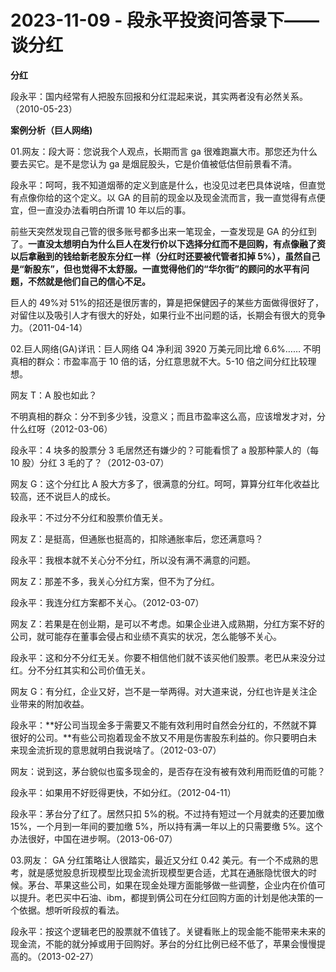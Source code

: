 # 2023-11-09 - 段永平投资问答录下——谈分红

**分红**

段永平：国内经常有人把股东回报和分红混起来说，其实两者没有必然关系。（2010-05-23）

**案例分析（巨人网络)**

01.网友：段大哥：您说我个人观点，长期而言 ga 很难跑赢大市。那您还为什么要去买它。是不是您认为 ga 是烟屁股头，它是价值被低估但前景看不清。

段永平：呵呵，我不知道烟蒂的定义到底是什么，也没见过老巴具体说啥，但直觉有点像你给的这个定义。以 GA 的目前的现金以及现金流而言，我一直觉得有点便宜，但一直没办法看明白所谓 10 年以后的事。

前些天突然发现自己管的很多账号都多出来一笔现金，一查发现是 GA 的分红到了。**一直没太想明白为什么巨人在发行价以下选择分红而不是回购，有点像融了资以后拿融到的钱给新老股东分红一样（分红时还要被代管者扣掉 5%），虽然自己是“新股东”，但也觉得不太舒服。一直觉得他们的“华尔街”的顾问的水平有问题，不然就是他们自己的信心不足。**

巨人的 49%对 51%的招还是很厉害的，算是把保健因子的某些方面做得很好了，对留住以及吸引人才有很大的好处，如果行业不出问题的话，长期会有很大的竞争力。（2011-04-14）

02.巨人网络(GA)详讯：巨人网络 Q4 净利润 3920 万美元同比增 6.6%…… 不明真相的群众：市盈率高于 10 倍的话，分红意思就不大。5-10 倍之间分红比较理想。

网友 T：A 股也如此？

不明真相的群众：分不到多少钱，没意义；而且市盈率这么高，应该增发才对，分什么红呀（2012-03-06）

段永平：4 块多的股票分 3 毛居然还有嫌少的？可能看惯了 a 股那种蒙人的（每10 股）分红 3 毛的了？（2012-03-07）

网友 G：这个分红比 A 股大方多了，很满意的分红。呵呵，算算分红年化收益比较高，还不说巨人的成长。

段永平：不过分不分红和股票价值无关。

网友 Z：是挺高，但通胀也挺高的，扣除通胀率后，您还满意吗？

段永平：我根本就不关心分不分红，所以没有满不满意的问题。

网友 Z：那差不多，我关心分红方案，但不为了分红。

段永平：我连分红方案都不关心。（2012-03-07）

网友 Z：若果是在创业期，是可以不考虑。如果企业进入成熟期，分红方案不好的公司，就可能存在董事会侵占和业绩不真实的状况，怎么能够不关心。

段永平：这和分不分红无关。你要不相信他们就不该买他们股票。老巴从来没分过红。分不分红其实和公司价值无关。

网友 G：有分红，企业又好，岂不是一举两得。对大道来说，分红也许是关注企业带来的附加收益。

段永平：**好公司当现金多于需要又不能有效利用时自然会分红的，不然就不算很好的公司。**有些公司抱着现金不放又不用是伤害股东利益的。你只要明白未来现金流折现的意思就明白我说啥了。（2012-03-07）

网友：说到这，茅台貌似也蛮多现金的，是否存在没有被有效利用而贬值的可能？

段永平：如果用不好贬得更快，不如分红。（2012-04-11）

段永平：茅台分了红了。居然只扣 5%的税。不过持有短过一个月就卖的还要加缴 15%，一个月到一年间的要加缴 5%，所以持有满一年以上的只需要缴 5%。这个办法很好，中国在进步啊。（2013-06-07）

03.网友： GA 分红策略让人很踏实，最近又分红 0.42 美元。有一个不成熟的思考，就是感觉股息折现模型比现金流折现模型更合适，尤其在通胀隐忧很大的时候。茅台、苹果这些公司，如果在现金处理方面能够做一些调整，企业内在价值可以提升。老巴买中石油、ibm，都提到俩公司在分红回购方面的计划是他决策的一个依据。想听听段叔的看法。

段永平：按这个逻辑老巴的股票就不值钱了。关键看账上的现金能不能带来未来的现金流，不能的就分掉或用于回购好。茅台的分红比例已经不低了，苹果会慢慢提高的。（2013-02-27）